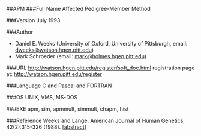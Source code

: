 ##APM
###Full Name
Affected Pedigree-Member Method

###Version
July 1993

###Author
* Daniel E. Weeks (University of Oxford, University of Pittsburgh, email: dweeks@watson.hgen.pitt.edu)
* Mark Schroeder (email: mark@holmes.hgen.pitt.edu)

###URL
http://watson.hgen.pitt.edu/register/soft_doc.html registration page at: http://watson.hgen.pitt.edu/register

###Language
C and Pascal and FORTRAN

###OS
UNIX, VMS, MS-DOS

###EXE
apm, sim, apmmult, simmult, chapm, hist

###Reference
Weeks and Lange, American Journal of Human Genetics, 42(2):315-326 (1988). [[abstract](http://www.pubmedcentral.nih.gov/articlerender.fcgi?artid=1715269)]


